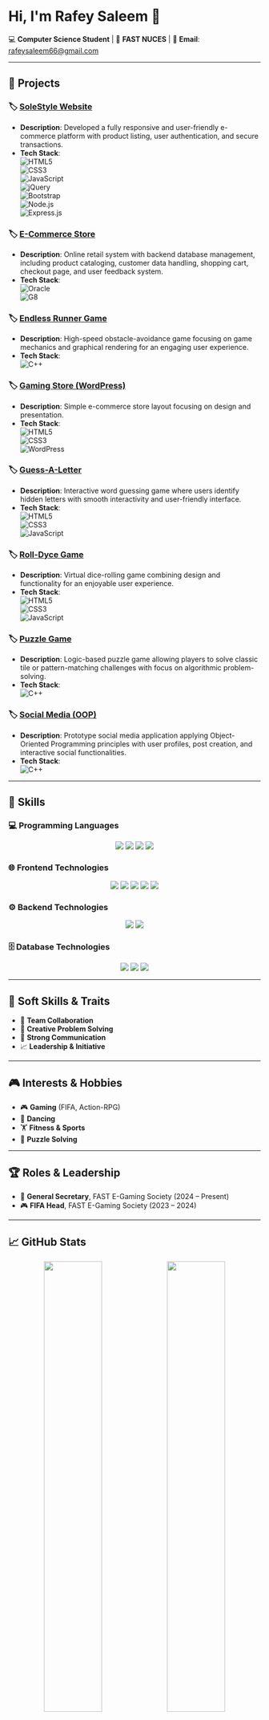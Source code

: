 # Hi, I'm Rafey Saleem 👋   

💻 **Computer Science Student** | 📍 **FAST NUCES** | 📧 **Email**: rafeysaleem66@gmail.com    

---

## 🚀 Projects  

### 🏷️ [SoleStyle Website](https://github.com/rafaysaleem0308/SoleStyle_Website)  
- **Description**: Developed a fully responsive and user-friendly e-commerce platform with product listing, user authentication, and secure transactions.  
- **Tech Stack**:  
  ![HTML5](https://img.shields.io/badge/-HTML5-E34F26?logo=html5&logoColor=white)  
  ![CSS3](https://img.shields.io/badge/-CSS3-1572B6?logo=css3&logoColor=white)  
  ![JavaScript](https://img.shields.io/badge/-JavaScript-F7DF1E?logo=javascript&logoColor=black)  
  ![jQuery](https://img.shields.io/badge/-jQuery-0769AD?logo=jquery&logoColor=white)  
  ![Bootstrap](https://img.shields.io/badge/-Bootstrap-7952B3?logo=bootstrap&logoColor=white)  
  ![Node.js](https://img.shields.io/badge/-Node.js-339933?logo=nodedotjs&logoColor=white)  
  ![Express.js](https://img.shields.io/badge/-Express.js-000000?logo=express&logoColor=white)  

### 🏷️ [E-Commerce Store](https://github.com/rafaysaleem0308/E-Commerce-Database)  
- **Description**: Online retail system with backend database management, including product cataloging, customer data handling, shopping cart, checkout page, and user feedback system.  
- **Tech Stack**:  
  ![Oracle](https://img.shields.io/badge/-Oracle-F80000?logo=oracle&logoColor=white)  
  ![G8](https://img.shields.io/badge/-G8-000000?logo=oracle&logoColor=white)  

### 🏷️ [Endless Runner Game](https://github.com/rafaysaleem0308/Endless-Runner-Game)  
- **Description**: High-speed obstacle-avoidance game focusing on game mechanics and graphical rendering for an engaging user experience.  
- **Tech Stack**:  
  ![C++](https://img.shields.io/badge/-C++-00599C?logo=cplusplus&logoColor=white)  

### 🏷️ [Gaming Store (WordPress)](https://github.com/rafaysaleem0308)  
- **Description**: Simple e-commerce store layout focusing on design and presentation.  
- **Tech Stack**:  
  ![HTML5](https://img.shields.io/badge/-HTML5-E34F26?logo=html5&logoColor=white)  
  ![CSS3](https://img.shields.io/badge/-CSS3-1572B6?logo=css3&logoColor=white)  
  ![WordPress](https://img.shields.io/badge/-WordPress-21759B?logo=wordpress&logoColor=white)  

### 🏷️ [Guess-A-Letter](https://github.com/rafaysaleem0308/Guess-A-Letter)  
- **Description**: Interactive word guessing game where users identify hidden letters with smooth interactivity and user-friendly interface.  
- **Tech Stack**:  
  ![HTML5](https://img.shields.io/badge/-HTML5-E34F26?logo=html5&logoColor=white)  
  ![CSS3](https://img.shields.io/badge/-CSS3-1572B6?logo=css3&logoColor=white)  
  ![JavaScript](https://img.shields.io/badge/-JavaScript-F7DF1E?logo=javascript&logoColor=black)  

### 🏷️ [Roll-Dyce Game](https://github.com/rafaysaleem0308)  
- **Description**: Virtual dice-rolling game combining design and functionality for an enjoyable user experience.  
- **Tech Stack**:  
  ![HTML5](https://img.shields.io/badge/-HTML5-E34F26?logo=html5&logoColor=white)  
  ![CSS3](https://img.shields.io/badge/-CSS3-1572B6?logo=css3&logoColor=white)  
  ![JavaScript](https://img.shields.io/badge/-JavaScript-F7DF1E?logo=javascript&logoColor=black)  

### 🏷️ [Puzzle Game](https://github.com/rafaysaleem0308)  
- **Description**: Logic-based puzzle game allowing players to solve classic tile or pattern-matching challenges with focus on algorithmic problem-solving.  
- **Tech Stack**:  
  ![C++](https://img.shields.io/badge/-C++-00599C?logo=cplusplus&logoColor=white)  

### 🏷️ [Social Media (OOP)](https://github.com/rafaysaleem0308/Social-Media-OOP-)  
- **Description**: Prototype social media application applying Object-Oriented Programming principles with user profiles, post creation, and interactive social functionalities.  
- **Tech Stack**:  
  ![C++](https://img.shields.io/badge/-C++-00599C?logo=cplusplus&logoColor=white)  

---

## 🧠 Skills  

### 💻 Programming Languages  
<div align="center">  
  <img src="https://img.shields.io/badge/-C++-00599C?style=flat-square&logo=cplusplus&logoColor=white" />  
  <img src="https://img.shields.io/badge/-C%23-239120?style=flat-square&logo=c-sharp&logoColor=white" />  
  <img src="https://img.shields.io/badge/-Python-3776AB?style=flat-square&logo=python&logoColor=white" />  
  <img src="https://img.shields.io/badge/-JavaScript-F7DF1E?style=flat-square&logo=javascript&logoColor=black" />  
</div>  

### 🌐 Frontend Technologies  
<div align="center">  
  <img src="https://img.shields.io/badge/-HTML5-E34F26?style=flat-square&logo=html5&logoColor=white" />  
  <img src="https://img.shields.io/badge/-CSS3-1572B6?style=flat-square&logo=css3&logoColor=white" />  
  <img src="https://img.shields.io/badge/-React-61DAFB?style=flat-square&logo=react&logoColor=black" />  
  <img src="https://img.shields.io/badge/-jQuery-0769AD?style=flat-square&logo=jquery&logoColor=white" />  
  <img src="https://img.shields.io/badge/-Bootstrap-7952B3?style=flat-square&logo=bootstrap&logoColor=white" />  
</div>  

### ⚙️ Backend Technologies  
<div align="center">  
  <img src="https://img.shields.io/badge/-Node.js-339933?style=flat-square&logo=nodedotjs&logoColor=white" />  
  <img src="https://img.shields.io/badge/-Express.js-000000?style=flat-square&logo=express&logoColor=white" />  
</div>  

### 🗄️ Database Technologies  
<div align="center">  
  <img src="https://img.shields.io/badge/-SQL-4479A1?style=flat-square&logo=postgresql&logoColor=white" />  
  <img src="https://img.shields.io/badge/-Oracle-F80000?style=flat-square&logo=oracle&logoColor=white" />  
  <img src="https://img.shields.io/badge/-MongoDB-47A248?style=flat-square&logo=mongodb&logoColor=white" />  
</div>  

---

## 🧩 Soft Skills & Traits  
- 🤝 **Team Collaboration**  
- 🧠 **Creative Problem Solving**  
- 💬 **Strong Communication**  
- 📈 **Leadership & Initiative**  

---

## 🎮 Interests & Hobbies  
- 🎮 **Gaming** (FIFA, Action-RPG)  
- 💃 **Dancing**  
- 🏋️ **Fitness & Sports**  
- 🧠 **Puzzle Solving**  

---

## 🏆 Roles & Leadership  
- 🏅 **General Secretary**, FAST E-Gaming Society (2024 – Present)  
- 🎮 **FIFA Head**, FAST E-Gaming Society (2023 – 2024)  

---

## 📈 GitHub Stats  
<p align="center">  
  <img src="https://github-readme-stats.vercel.app/api?username=rafaysaleem0308&show_icons=true&theme=default&hide_title=true" width="48%" />  
  <img src="https://github-readme-streak-stats.herokuapp.com/?user=rafaysaleem0308&theme=default" width="48%" />  
</p>  

---

## 📬 Connect With Me  
[![LinkedIn](https://img.shields.io/badge/-LinkedIn-0077B5?style=flat-square&logo=linkedin&logoColor=white)](https://www.linkedin.com/in/rafey-saleem-a71385312)  

---

_Thanks for visiting my profile!_ ⭐
